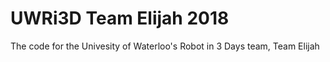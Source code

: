 # UWRi3D Team Elijah 2018

The code for the Univesity of Waterloo's Robot in 3 Days team, Team Elijah
